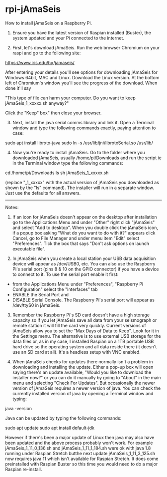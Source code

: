 # rpi-jAmaSeis
How to install jAmaSeis on a Raspberry Pi.

1. Ensure you have the latest version of Raspian installed (Buster), the system updated and your Pi connected to the internet.

2. First, let's download jAmaSeis.
Run the web browser Chromium on your raspi and go to the following site:

https://www.iris.edu/hq/jamaseis/

After entering your details you'll see options for downloading jAmaSeis for Windows 64bit, MAC and Linux. Download the Linux version. At the bottom left of Chromium's window you'll see the progress of the download. When done it'll say

"This type of file can harm your computer. Do you want to keep jAmaSeis_1_xxxxx.sh anyway?"

Click the "Keep" box" then close your browser.


3. Next, install the java serial comms library and link it. Open a Terminal window and type the following commands exactly, paying attention to case:

sudo apt install librxtx-java
sudo ln -s /usr/lib/jni/librxtxSerial.so /usr/lib/


4. Now you're ready to install jAmaSeis. Go to the folder where you downloaded jAmaSeis, usually /home/pi/Downloads   and run the script ie in the Terminal window type the following commands:

cd /home/pi/Downloads
ls
sh jAmaSeis_1_xxxxx.sh

(replace "_1_xxxxx" with the actual version of jAmaSeis you downloaded as shown by the "ls" command).
The installer will run in a separate window. Just use the defaults for all answers.

-----------------------------------------------------------------------------------------

Notes:
1. If an icon for jAmaSeis doesn't appear on the desktop after installation go to the Applications Menu and under "Other" right click "jAmaSeis" and select "Add to desktop".
When you double click the jAmaSeis icon, if a popup box asking "What do you want to do with it?" appears click Cancel, go to File Manager and under menu item "Edit" select "Preferences". Tick the box that says "Don't ask options on launch executable file".

2. In jAmaSeis when you create a local station your USB data acquisition device will appear as /dev/USB0, etc.
You can also use the Raspberry Pi's serial port (pins 8 & 10 on the GPIO connector) if you have a device to connect to it. To use the serial port enable it first:
- from the Applications Menu under "Preferences", "Raspberry Pi Configuration" select the "Interfaces" tab
- ENABLE the Serial Port and
- DISABLE Serial Console.
The Raspberry Pi's serial port will appear as /dev/ttyS0 in jAmaSeis.

3. Remember the Raspberry Pi's SD card doesn't have a high storage capacity so if you let jAmaSeis save all data from your seismograph or remote station it will fill the card very quickly. Current versions of jAmaSeis allow you to set the "Max Days of Data to Keep". Look for it in the Settings menu.
The alternative is to use external USB storage for the data files or, as in my case, I installed Raspian on a 1TB portable USB hard drive so the operating system and all data reside there (it doesn't use an SD card at all). It's a headless setup with VNC enabled. 

4. When jAmaSeis checks for updates there normally isn't a problem in downloading and installing the update. Either a pop-up box will open saying there's an update available, "Would you like to download the installer now?" or you can do it manually by going to "About" in the main menu and selecting "Check For Updates".
But occasionally the newer version of jAmaSeis requires a newer version of java. You can check the currently installed version of java by opening a Terminal window and typing:

java -version

Java can be updated by typing the following commands:

sudo apt update
sudo apt install default-jdk

However if there's been a major update of Linux then java may also have been updated and the above process probably won't work. For example jAmaSeis_1_11_0_136.sh and jAmaSeis_1_11_1_184.sh were ok with java 1.8 running under Raspian Stretch butthe next update jAmaSeis_1_11_3_125.sh now requires java 11 which isn't available for Raspian Stretch. It does come preinstalled with Raspian Buster so this time you would need to do a major Raspian re-install. 

